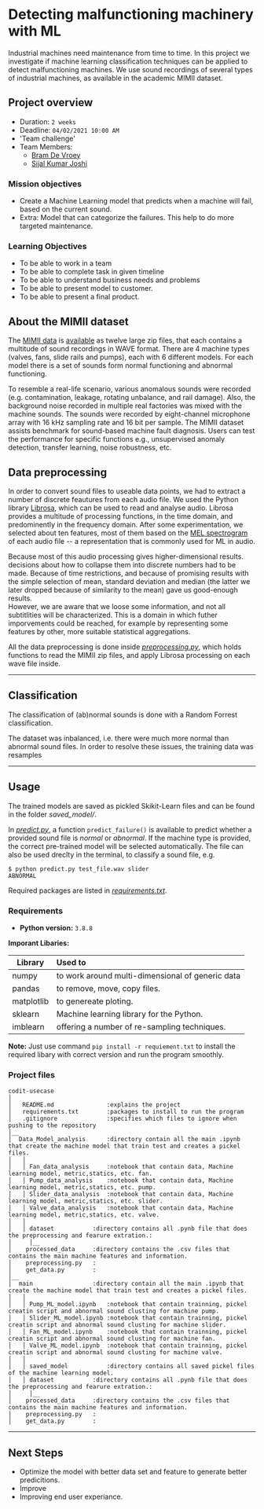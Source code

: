 # Detecting malfunctioning machinery with ML

Industrial machines need maintenance from time to time. 
In this project we investigate if machine learning classification techniques can be applied to detect malfunctioning machines. 
We use sound recordings of several types of industrial machines, as available in the academic MIMII dataset.  

## Project overview

- Duration: `2 weeks`
- Deadline: `04/02/2021 10:00 AM`
- 'Team challenge'
- Team Members:
	- [Bram De Vroey](https://github.com/brmdv)
	- [Sijal Kumar Joshi](https://github.com/sijal001)

### Mission objectives

* Create a Machine Learning model that predicts when a machine will fail, based on the current sound.
* Extra: Model that can categorize the failures. This help to do more targeted maintenance.

### Learning Objectives

* To be able to work in a team 
* To be able to complete task in given timeline
* To be able to understand business needs and problems
* To be able to present model to customer.
* To be able to present a final product.

## About the MIMII dataset 

The [MIMII data](https://arxiv.org/abs/1909.09347) is [available](https://zenodo.org/record/3384388) as twelve large zip files, that each contains a multitude of sound recordings in WAVE format. 
There are 4 machine types (valves, fans, slide rails and pumps), each  with 6 different models. 
For each model there is a set of sounds form normal functioning and abnormal functioning. 

To resemble a real-life scenario, various anomalous sounds were recorded (e.g. contamination, leakage, rotating unbalance, and rail damage). 
Also, the background noise recorded in multiple real factories was mixed with the machine sounds. 
The sounds were recorded by eight-channel microphone array with 16 kHz sampling rate and 16 bit per sample. 
The MIMII dataset assists benchmark for sound-based machine fault diagnosis. 
Users can test the performance for specific functions e.g., unsupervised anomaly detection, transfer learning, noise robustness, etc.


## Data preprocessing

In order to convert sound files to useable data points, we had to extract a number of discrete feautures from each audio file. 
We used the Python library [Librosa](https://librosa.org/doc/latest/index.html), which can be used to read and analyse audio. 
Librosa provides a multitude of processing functions, in the time domain, and predominently in the frequency domain.
After some experimentation, we selected about ten features, most of them based on the [MEL spectrogram](https://en.wikipedia.org/wiki/Mel_scale) of each audio file -- a representation that is commonly used for ML in audio. 

Because most of this audio processing gives higher-dimensional results. decisions about how to collapse them into discrete numbers had to be made.
Because of time restrictions, and because of promising results with the simple selection of mean, standard deviation and median (the latter we later dropped because of similarity to the mean) gave us good-enough results.  
However, we are aware that we loose some information, and not all subtitlities will be characterized.
This is a domain in which futher imporvements could be reached, for example by representing some features by other, more suitable statistical aggregations.

All the data preprocessing is done inside [_preprocessing.py_](preprocessing.py), which holds functions to read the MIMII zip files, and apply Librosa processing on each wave file inside. 


--- 

## Classification

The classification of (ab)normal sounds is done with a Random Forrest classification.  

The dataset was inbalanced, i.e. there were much more normal than abnormal sound files. In order to resolve these issues, the training data was resamples

---

## Usage

The trained models are saved as pickled Skikit-Learn files and can be found in the folder *saved_model/*. 

In [_predict.py_](predict.py), a function `predict_failure()` is available to predict whether a provided sound file is _normal_ or _abnormal_. If the machine type is provided, the correct pre-trained model will be selected automatically.
The file can also be used dreclty in the terminal, to classify a sound file, e.g.
```
$ python predict.py test_file.wav slider
ABNORMAL
```

Required packages are listed in [_requirements.txt_](requirements.txt). 
### Requirements

* **Python version:** `3.8.8`

**Imporant Libaries:**

| Library       | Used to                                        |
| ------------- | :----------------------------------------------|
| numpy		| to work around multi-dimensional of generic data|
| pandas	| to remove, move, copy files.			 |
| matplotlib     |to genereate ploting.		                 |
| sklearn	| Machine learning library for the Python. 	 |
| imblearn	| offering a number of re-sampling techniques.	 |


**Note:** Just use command `pip install -r requiement.txt` to install the required libary with correct version and run the program smoothly.

### Project files


```
codit-usecase
│
│   README.md               :explains the project
│   requirements.txt        :packages to install to run the program
│   .gitignore              :specifies which files to ignore when pushing to the repository
│__   
│  Data_Model_analysis      :directory contain all the main .ipynb that create the machine model that train test and creates a pickel files.
│   │
│   │ Fan_data_analysis     :notebook that contain data, Machine learning model, metric,statics, etc. fan.
│   │ Pump_data_analysis    :notebook that contain data, Machine learning model, metric,statics, etc. pump.
│   │ Slider_data_analysis  :notebook that contain data, Machine learning model, metric,statics, etc. slider.
│   │ Valve_data_analysis   :notebook that contain data, Machine learning model, metric,statics, etc. valve.
│   │
│   │ dataset		    :directory contains all .pynb file that does the preprocessing and fearure extration.:
│     │__
│	 processed_data     :directory contains the .csv files that contains the main machine features and information.
│	 preprocessing.py   :
│	 get_data.py        :
│__   
│  main		    	    :directory contain all the main .ipynb that create the machine model that train test and creates a pickel files.
│   │
│   │ Pump_ML_model.ipynb   :notebook that contain trainning, pickel creatin script and abnormal sound clusting for machine pump.
│   │ Slider_ML_model.ipynb :notebook that contain trainning, pickel creatin script and abnormal sound clusting for machine slider.
│   │ Fan_ML_model.ipynb    :notebook that contain trainning, pickel creatin script and abnormal sound clusting for machine fan.
│   │ Valve_ML_model.ipynb  :notebook that contain trainning, pickel creatin script and abnormal sound clusting for machine valve.
│   │
│   │ saved_model      	    :directory contains all saved pickel files of the machine learning model.
│   │ dataset		    :directory contains all .pynb file that does the preprocessing and fearure extration.:
│     │__
│	 processed_data     :directory contains the .csv files that contains the main machine features and information.
│	 preprocessing.py   :
│	 get_data.py        :
```

---



## Next Steps

* Optimize the model with better data set and feature to generate better predicitions.
* Improve 
* Improving end user experiance.